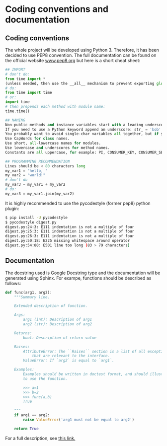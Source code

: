 # Coding conventions and documentation

## Coding conventions

The whole project will be developed using Python 3. Therefore, it has been decided to use PEP8 convention. The full documentation can be found on the official website www.pep8.org but here is a short cheat sheet:

```python
## IMPORT
# don't do: 
from time import *
(unless needed, then use the __all__ mechanism to prevent exporting globals)
# do:
from time import time
# or:
import time
# then prepends each method with module name: 
time.time()

## NAMING
Non-public methods and instance variables start with a leading underscore: _helper_method(), although not enforced by the compiler, the reader knows this is an internal method, not to be called from outside of the class.
If you need to use a Python keyword append an underscore: str_ = 'bob'
You probably want to avoid single-char variables all together, but if you use them never use these easily confused chars: 'l' (lowercase letter el), 'O' (uppercase letter oh), or 'I' (uppercase letter eye).
Use CapWords for class names.
Use short, all-lowercase names for modules.
Use lowercase and underscores for method names.
Constants are all uppercase, for example: PI, CONSUMER_KEY, CONSUMER_SECRET, etc.

## PROGRAMMING RECOMMENDATION
Lines should be < 80 characters long
my_var1 = "hello, "
my_var2 = "world!"
# don't do
my_var3 = my_var1 + my_var2
# do:
my_var3 = my_var1.join(my_var2)
```
It is highly recommended to use the pycodestyle (former pep8) python plugin: 
```bash
$ pip install -U pycodestyle
$ pycodestyle digest.py 
digest.py:24:3: E111 indentation is not a multiple of four
digest.py:25:3: E111 indentation is not a multiple of four
digest.py:26:3: E111 indentation is not a multiple of four
digest.py:50:18: E225 missing whitespace around operator
digest.py:54:80: E501 line too long (83 > 79 characters)
```

## Documentation

The docstring used is Google Docstring type and the documentation will be generated using Sphinx. For exampe, functions should be described as follows: 
```python
def func(arg1, arg2):
    """Summary line.

    Extended description of function.

    Args:
        arg1 (int): Description of arg1
        arg2 (str): Description of arg2

    Returns:
        bool: Description of return value

    Raises:
        AttributeError: The ``Raises`` section is a list of all exceptions
            that are relevant to the interface.
        ValueError: If `arg2` is equal to `arg1`.

    Examples:
        Examples should be written in doctest format, and should illustrate how
        to use the function.

        >>> a=1
        >>> b=2
        >>> func(a,b)
        True

    """
    if arg1 == arg2:
        raise ValueError('arg1 must not be equal to arg2')

    return True
```

For a full description, see [this link.](https://sphinxcontrib-napoleon.readthedocs.io/en/latest/example_google.html#example-google)